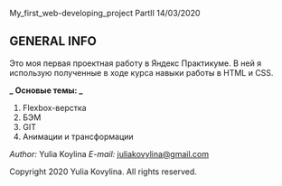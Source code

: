 My_first_web-developing_project PartII 14/03/2020

**GENERAL INFO**
---------------------------------------
Это моя первая проектная работу в Яндекс Практикуме. В ней 
я использую полученные в ходе курса навыки работы в HTML и CSS.

**_ Основые темы: _**
1. Flexbox-верстка
2. БЭМ
3. GIT
4. Анимации и трансформации


_Author:_ Yulia Koylina
_E-mail:_ juliakovylina@gmail.com

Copyright 2020 Yulia Kovylina. 
All rights reserved.
